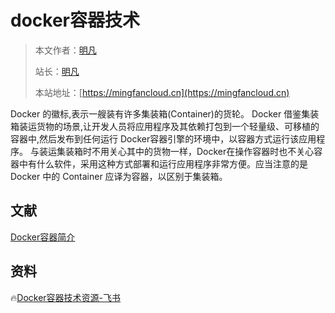 # docker容器技术

> 本文作者：[明凡]()
>
> 站长：[明凡]()
>
> 本站地址：[https://mingfancloud.cn](https://mingfancloud.cn)

Docker 的徽标,表示一艘装有许多集装箱(Container)的货轮。
Docker 借鉴集装箱装运货物的场景,让开发人员将应用程序及其依赖打包到一个轻量级、可移植的容器中,然后发布到任何运行 Docker容器引擎的环境中，以容器方式运行该应用程序。
与装运集装箱时不用关心其中的货物一样，Docker在操作容器时也不关心容器中有什么软件，采用这种方式部署和运行应用程序非常方便。应当注意的是Docker 中的 Container 应译为容器，以区别于集装箱。

## 文献

[Docker容器简介](Docker容器简介.md)


## 资料

🔥[Docker容器技术资源-飞书](https://q1h6kdpo24v.feishu.cn/drive/folder/M8ZkfNLXOlMequdTdQeclnnCn9g)


